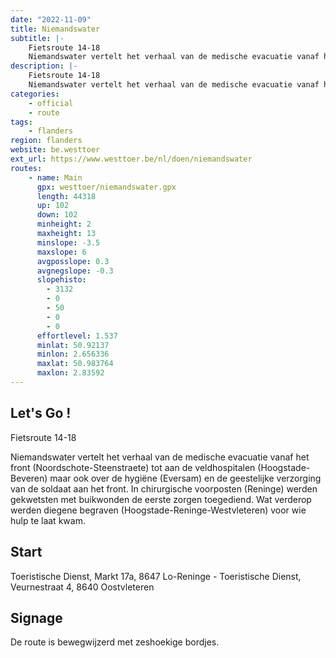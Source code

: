 ```yaml
---
date: "2022-11-09"
title: Niemandswater
subtitle: |-
    Fietsroute 14-18
    Niemandswater vertelt het verhaal van de medische evacuatie vanaf het front (Noordschote-Steenstraete) tot aan de veldhospitalen (Hoogstade-Beveren) maar ook over de hygiëne (Eversam) en de geestelijke verzorging van de soldaat aan het front
description: |-
    Fietsroute 14-18
    Niemandswater vertelt het verhaal van de medische evacuatie vanaf het front (Noordschote-Steenstraete) tot aan de veldhospitalen (Hoogstade-Beveren) maar ook over de hygiëne (Eversam) en de geestelijke verzorging van de soldaat aan het front
categories:
    - official
    - route
tags:
    - flanders
region: flanders
website: be.westtoer
ext_url: https://www.westtoer.be/nl/doen/niemandswater
routes:
    - name: Main
      gpx: westtoer/niemandswater.gpx
      length: 44318
      up: 102
      down: 102
      minheight: 2
      maxheight: 13
      minslope: -3.5
      maxslope: 6
      avgposslope: 0.3
      avgnegslope: -0.3
      slopehisto:
        - 3132
        - 0
        - 50
        - 0
        - 0
      effortlevel: 1.537
      minlat: 50.92137
      minlon: 2.656336
      maxlat: 50.983764
      maxlon: 2.83592
---
```


## Let's Go ! 

Fietsroute 14-18

Niemandswater vertelt het verhaal van de medische evacuatie vanaf het front (Noordschote-Steenstraete) tot aan de veldhospitalen (Hoogstade-Beveren) maar ook over de hygiëne (Eversam) en de geestelijke verzorging van de soldaat aan het front. In chirurgische voorposten (Reninge) werden gekwetsten met buikwonden de eerste zorgen toegediend. Wat verderop werden diegene begraven (Hoogstade-Reninge-Westvleteren) voor wie hulp te laat kwam.

## Start

Toeristische Dienst, Markt 17a, 8647 Lo-Reninge - Toeristische Dienst, Veurnestraat 4, 8640 Oostvleteren

## Signage

De route is bewegwijzerd met zeshoekige bordjes.
